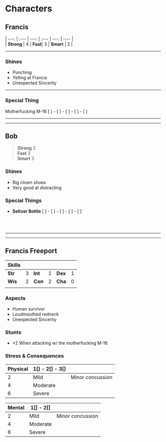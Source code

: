 # Characters

## Francis

| ---: | :--- | ---: | :--- | ---: | :--- |  
| **Strong** | 4 | **Fast**| 3 | **Smart** | 2 |   

___
### Shines
* Punching
* Yelling at Francis
* Unexpected Sincerity
___

### Special Thing
Motherfucking M-16 [ ] - [ ] - [ ] - [ ] - [ ]
___  

___
## Bob
> **Strong** 3  
> **Fast**   3   
> **Smart**  3  
 
### Shines
 * Big clown shoes
 * Very good at distracting

### Special Things
*  **Seltzer Bottle** [ ] - [ ] - [ ] - [ ] - [ ]  

&nbsp;  
&nbsp;  

---
---


## Francis Freeport

| Skills | | | | | |  
| --- | --- | --- | --- | --- | --- |  
| **Str** | 3 | **Int**| 1 | **Dex** | 1 |   
| **Wis** | 2 | **Con**| 2 | **Cha** | 0 |   
| | | | | | |

### Aspects
* Human survivor
* Loudmouthed redneck
* Unexpected Sincerity

### Stunts
* +2 When attacking w/ the motherfucking M-16 

### Stress & Consequences

|Physical| 1[] - 2[] - 3[] ||
---|---|---
2 | Mild | Minor concussion
4 | Moderate | 
6 | Severe |

|Mental| 1[] - 2[] ||
---|---|---
2 | Mild | Minor concussion
4 | Moderate | 
6 | Severe |

